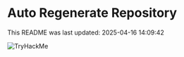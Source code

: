 # Auto Regenerate Repository

This README was last updated: 2025-04-16 14:09:42

 ![TryHackMe](https://tryhackme.com/badge/533634)